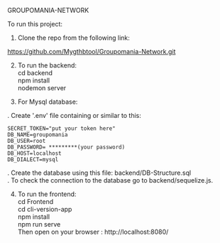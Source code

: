 GROUPOMANIA-NETWORK

To run this project:

1. Clone the repo from the following link:

 https://github.com/Mygthbtool/Groupomania-Network.git

2. To run the backend: <br>
  cd backend <br>
  npm install <br>
  nodemon server

3. For Mysql database:

 . Create '.env' file containing or similar to this:   

    SECRET_TOKEN="put your token here"
    DB_NAME=groupomania
    DB_USER=root
    DB_PASSWORD= *********(your password)
    DB_HOST=localhost
    DB_DIALECT=mysql

 . Create the database using this file: backend/DB-Structure.sql<br>
 . To check the connection to the database go to backend/sequelize.js.

4. To run the frontend:<br>
   cd Frontend<br>
   cd cli-version-app<br>
   npm install<br>
   npm run serve<br>
   Then open on your browser : http://localhost:8080/


